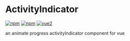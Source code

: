 # ActivityIndicator
[![npm](https://img.shields.io/npm/v/activity-indicator?color=green)]((https://www.npmjs.com/package/activity-indicator))
[![npm](https://img.shields.io/npm/dm/activity-indicator.svg)](https://www.npmjs.com/package/activity-indicator)
[![vue2](https://img.shields.io/badge/vue-2.x-brightgreen.svg)](https://vuejs.org/)

an animate progress activityIndicator component for vue
